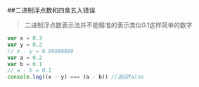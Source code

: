 ##二进制浮点数和四舍五入错误

>二进制浮点数表示法并不能精准的表示类似0.1这样简单的数字

```js
var x = 0.3
var y = 0.2
// x - y = 0.99999999
var a = 0.2
var b = 0.1
// a - b = 0.1
console.log((x - y) === (a - b)) //返回false
```